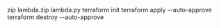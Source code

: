 zip lambda.zip lambda.py 
terraform init
terraform apply --auto-approve
terraform destroy --auto-approve